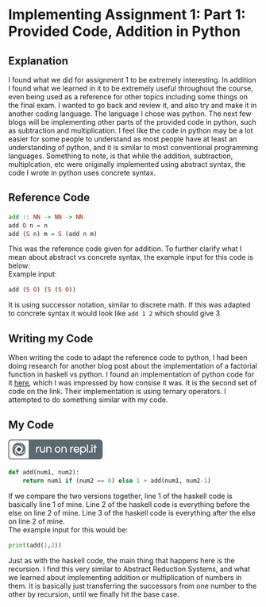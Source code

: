 # Implementing Assignment 1: Part 1: Provided Code, Addition in Python

## Explanation
I found what we did for assignment 1 to be extremely interesting. In addition I found what we learned in it to be extremely useful throughout the course, even being used as a reference for other topics including some things on the final exam. I wanted to go back and review it, and also try and make it in another coding language. The language I chose was python. The next few blogs will be implementing other parts of the provided code in python, such as subtraction and multiplication. I feel like the code in python may be a lot easier for some people to understand as most people have at least an understanding of python, and it is similar to most conventional programming languages.
Something to note, is that while the addition, subtraction, multiplcation, etc were originally implemented using abstract syntax, the code I wrote in python uses concrete syntax.

## Reference Code
```haskell
add :: NN -> NN -> NN
add O n = n
add (S n) m = S (add n m)
```
This was the reference code given for addition. To further clarify what I mean about abstract vs concrete syntax, the example input for this code is below:  
Example input:  
```haskell
add (S O) (S (S O))
``` 
It is using successor notation, similar to discrete math. If this was adapted to concrete syntax it would look like `add 1 2` which should give 3
## Writing my Code
When writing the code to adapt the reference code to python, I had been doing research for another blog post about the implementation of a factorial function in haskell vs python. I found an implementation of python code for it [here](https://www.geeksforgeeks.org/python-program-for-factorial-of-a-number/), which I was impressed by how consise it was. It is the second set of code on the link. Their implementation is using ternary operators. I attempted to do something similar with my code.

## My Code
[![Run on Repl.it](https://github.com/mayer129/CPSC-354-02-Programming-Languages_Blog/blob/main/runonreplit.svg)](https://repl.it/@mayer129/additionpy#main.py)
```python
def add(num1, num2):
    return num1 if (num2 == 0) else 1 + add(num1, num2-1)
```
If we compare the two versions together, line 1 of the haskell code is basically line 1 of mine. Line 2 of the haskell code is everything before the else on line 2 of mine. Line 3 of the haskell code is everything after the else on line 2 of mine.  
The example input for this would be:  
```python
print(add(1,2))
```  
Just as with the haskell code, the main thing that happens here is the recursion. I find this very similar to Abstract Reduction Systems, and what we learned about implementing addition or multiplication of numbers in them. It is basically just transferring the successors from one number to the other by recursion, until we finally hit the base case.

